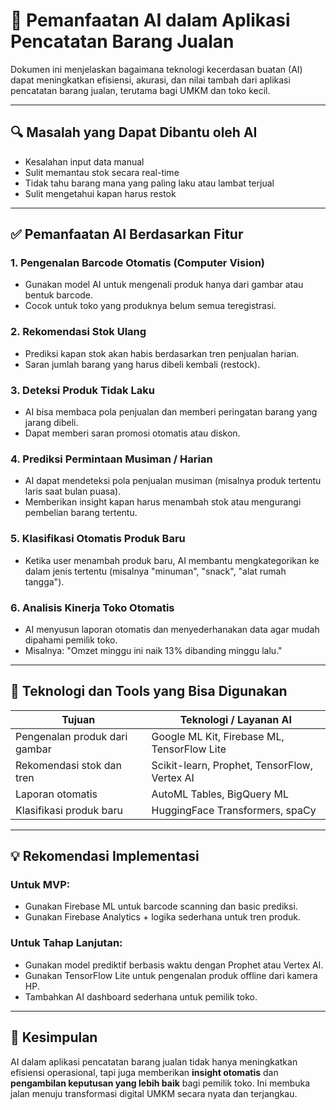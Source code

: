 # 🤖 Pemanfaatan AI dalam Aplikasi Pencatatan Barang Jualan

Dokumen ini menjelaskan bagaimana teknologi kecerdasan buatan (AI) dapat meningkatkan efisiensi, akurasi, dan nilai tambah dari aplikasi pencatatan barang jualan, terutama bagi UMKM dan toko kecil.

---

## 🔍 Masalah yang Dapat Dibantu oleh AI

* Kesalahan input data manual
* Sulit memantau stok secara real-time
* Tidak tahu barang mana yang paling laku atau lambat terjual
* Sulit mengetahui kapan harus restok

---

## ✅ Pemanfaatan AI Berdasarkan Fitur

### 1. **Pengenalan Barcode Otomatis (Computer Vision)**

* Gunakan model AI untuk mengenali produk hanya dari gambar atau bentuk barcode.
* Cocok untuk toko yang produknya belum semua teregistrasi.

### 2. **Rekomendasi Stok Ulang**

* Prediksi kapan stok akan habis berdasarkan tren penjualan harian.
* Saran jumlah barang yang harus dibeli kembali (restock).

### 3. **Deteksi Produk Tidak Laku**

* AI bisa membaca pola penjualan dan memberi peringatan barang yang jarang dibeli.
* Dapat memberi saran promosi otomatis atau diskon.

### 4. **Prediksi Permintaan Musiman / Harian**

* AI dapat mendeteksi pola penjualan musiman (misalnya produk tertentu laris saat bulan puasa).
* Memberikan insight kapan harus menambah stok atau mengurangi pembelian barang tertentu.

### 5. **Klasifikasi Otomatis Produk Baru**

* Ketika user menambah produk baru, AI membantu mengkategorikan ke dalam jenis tertentu (misalnya "minuman", "snack", "alat rumah tangga").

### 6. **Analisis Kinerja Toko Otomatis**

* AI menyusun laporan otomatis dan menyederhanakan data agar mudah dipahami pemilik toko.
* Misalnya: "Omzet minggu ini naik 13% dibanding minggu lalu."

---

## 🔧 Teknologi dan Tools yang Bisa Digunakan

| Tujuan                        | Teknologi / Layanan AI                       |
| ----------------------------- | -------------------------------------------- |
| Pengenalan produk dari gambar | Google ML Kit, Firebase ML, TensorFlow Lite  |
| Rekomendasi stok dan tren     | Scikit-learn, Prophet, TensorFlow, Vertex AI |
| Laporan otomatis              | AutoML Tables, BigQuery ML                   |
| Klasifikasi produk baru       | HuggingFace Transformers, spaCy              |

---

## 💡 Rekomendasi Implementasi

### Untuk MVP:

* Gunakan Firebase ML untuk barcode scanning dan basic prediksi.
* Gunakan Firebase Analytics + logika sederhana untuk tren produk.

### Untuk Tahap Lanjutan:

* Gunakan model prediktif berbasis waktu dengan Prophet atau Vertex AI.
* Gunakan TensorFlow Lite untuk pengenalan produk offline dari kamera HP.
* Tambahkan AI dashboard sederhana untuk pemilik toko.

---

## 🎯 Kesimpulan

AI dalam aplikasi pencatatan barang jualan tidak hanya meningkatkan efisiensi operasional, tapi juga memberikan **insight otomatis** dan **pengambilan keputusan yang lebih baik** bagi pemilik toko. Ini membuka jalan menuju transformasi digital UMKM secara nyata dan terjangkau.

